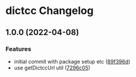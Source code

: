 # dictcc Changelog

## 1.0.0 (2022-04-08)


### Features

* initial commit with package setup etc ([89f396d](https://github.com/natterstefan/dictcc/commit/89f396dd39248a54ec88835b4626ad064f5ac6d5))
* use getDictccUrl util ([7296c05](https://github.com/natterstefan/dictcc/commit/7296c052b098515f8efccd5694bc574b36a8c65c))
